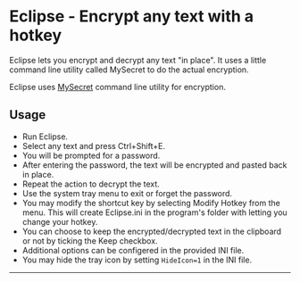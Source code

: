 Eclipse - Encrypt any text with a hotkey
==================================================
        
Eclipse lets you encrypt and decrypt any text "in place".
It uses a little command line utility called MySecret to do the actual 
encryption.
  
Eclipse uses [MySecret][1] command line utility for encryption.

Usage
--------------------------------------------------

- Run Eclipse.
- Select any text and press Ctrl+Shift+E.
- You will be prompted for a password.
- After entering the password, the text will be encrypted and pasted
  back in place.
- Repeat the action to decrypt the text.
- Use the system tray menu to exit or forget the password.
- You may modify the shortcut key by selecting Modify Hotkey from the 
  menu. This will create Eclipse.ini in the program's folder with 
  letting you change your hotkey.   
- You can choose to keep the encrypted/decrypted text in the clipboard or
  not by ticking the Keep checkbox.
- Additional options can be configered in the provided INI file.
- You may hide the tray icon by setting `HideIcon=1` in the INI file.

---

[1]: http://www.di-mgt.com.au/mysecret.html
